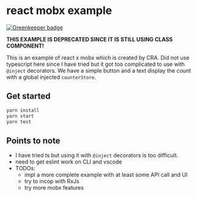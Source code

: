 # react mobx example

[![Greenkeeper badge](https://badges.greenkeeper.io/mingchuno/react-mobx-boilerplate.svg)](https://greenkeeper.io/)

**THIS EXAMPLE IS DEPRECATED SINCE IT IS STILL USING CLASS COMPONENT!**

This is an example of react x mobx which is created by CRA. Did not use typescript here since I have tried but it got too complicated to use with `@inject` decorators. We have a simple button and a text display the count with a global injected `counterStore`. 

## Get started

```bash
yarn install
yarn start
yarn test
```

## Points to note

- I have tried ts but using it with `@inject` decorators is too difficult.
- need to get eslint work on CLI and vscode
- TODOs:
  - impl a more complete example with at least some API call and UI
  - try to incop with RxJs
  - try more mobx features
